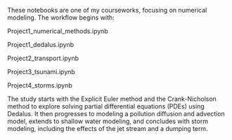 These notebooks are one of my courseworks, focusing on numerical modeling. The workflow begins with:

Project1_numerical_methods.ipynb

Project1_dedalus.ipynb

Project2_transport.ipynb

Project3_tsunami.ipynb

Project4_storms.ipynb

The study starts with the Explicit Euler method and the Crank-Nicholson method to explore solving partial differential equations (PDEs) using Dedalus. It then progresses to modeling a pollution diffusion and advection model, extends to shallow water modeling, and concludes with storm modeling, including the effects of the jet stream and a dumping term.
